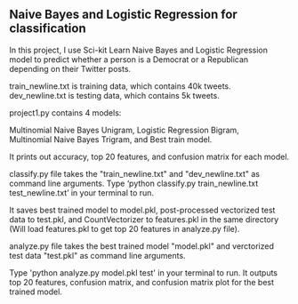 ## Naive Bayes and Logistic Regression for classification

In this project, I use Sci-kit Learn Naive Bayes and Logistic Regression model to predict whether a person is 
a Democrat or a Republican depending on their Twitter posts. 

train_newline.txt is training data, which contains 40k tweets. 
dev_newline.txt is testing data, which contains 5k tweets. 

project1.py contains 4 models: 

Multinomial Naive Bayes Unigram, Logistic Regression Bigram,  
Multinomial Naive Bayes Trigram, and Best train model. 

It prints out accuracy, top 20 features, and confusion matrix for each model. 

classify.py file takes the "train_newline.txt" and "dev_newline.txt" as command line arguments.
Type ‘python classify.py train_newline.txt test_newline.txt’ in your terminal to run. 

It saves best trained model to model.pkl, post-processed vectorized test data to test.pkl,
and CountVectorizer to features.pkl in the same directory (Will load features.pkl to get top 20 features in analyze.py file).

analyze.py file takes the best trained model "model.pkl" and verctorized test data "test.pkl" as command line arguments.

Type 'python analyze.py model.pkl test' in your terminal to run. It outputs top 20 features, confusion matrix,
and confusion matrix plot for the best trained model. 



			 



			 
